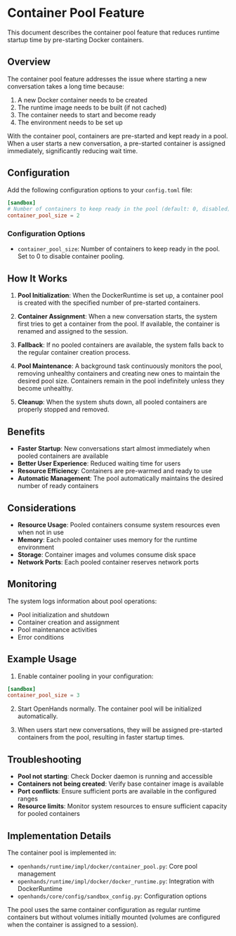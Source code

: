# Container Pool Feature

This document describes the container pool feature that reduces runtime startup time by pre-starting Docker containers.

## Overview

The container pool feature addresses the issue where starting a new conversation takes a long time because:
1. A new Docker container needs to be created
2. The runtime image needs to be built (if not cached)
3. The container needs to start and become ready
4. The environment needs to be set up

With the container pool, containers are pre-started and kept ready in a pool. When a user starts a new conversation, a pre-started container is assigned immediately, significantly reducing wait time.

## Configuration

Add the following configuration options to your `config.toml` file:

```toml
[sandbox]
# Number of containers to keep ready in the pool (default: 0, disabled)
container_pool_size = 2
```

### Configuration Options

- `container_pool_size`: Number of containers to keep ready in the pool. Set to 0 to disable container pooling.

## How It Works

1. **Pool Initialization**: When the DockerRuntime is set up, a container pool is created with the specified number of pre-started containers.

2. **Container Assignment**: When a new conversation starts, the system first tries to get a container from the pool. If available, the container is renamed and assigned to the session.

3. **Fallback**: If no pooled containers are available, the system falls back to the regular container creation process.

4. **Pool Maintenance**: A background task continuously monitors the pool, removing unhealthy containers and creating new ones to maintain the desired pool size. Containers remain in the pool indefinitely unless they become unhealthy.

5. **Cleanup**: When the system shuts down, all pooled containers are properly stopped and removed.

## Benefits

- **Faster Startup**: New conversations start almost immediately when pooled containers are available
- **Better User Experience**: Reduced waiting time for users
- **Resource Efficiency**: Containers are pre-warmed and ready to use
- **Automatic Management**: The pool automatically maintains the desired number of ready containers

## Considerations

- **Resource Usage**: Pooled containers consume system resources even when not in use
- **Memory**: Each pooled container uses memory for the runtime environment
- **Storage**: Container images and volumes consume disk space
- **Network Ports**: Each pooled container reserves network ports

## Monitoring

The system logs information about pool operations:
- Pool initialization and shutdown
- Container creation and assignment
- Pool maintenance activities
- Error conditions

## Example Usage

1. Enable container pooling in your configuration:
```toml
[sandbox]
container_pool_size = 3
```

2. Start OpenHands normally. The container pool will be initialized automatically.

3. When users start new conversations, they will be assigned pre-started containers from the pool, resulting in faster startup times.

## Troubleshooting

- **Pool not starting**: Check Docker daemon is running and accessible
- **Containers not being created**: Verify base container image is available
- **Port conflicts**: Ensure sufficient ports are available in the configured ranges
- **Resource limits**: Monitor system resources to ensure sufficient capacity for pooled containers

## Implementation Details

The container pool is implemented in:
- `openhands/runtime/impl/docker/container_pool.py`: Core pool management
- `openhands/runtime/impl/docker/docker_runtime.py`: Integration with DockerRuntime
- `openhands/core/config/sandbox_config.py`: Configuration options

The pool uses the same container configuration as regular runtime containers but without volumes initially mounted (volumes are configured when the container is assigned to a session).